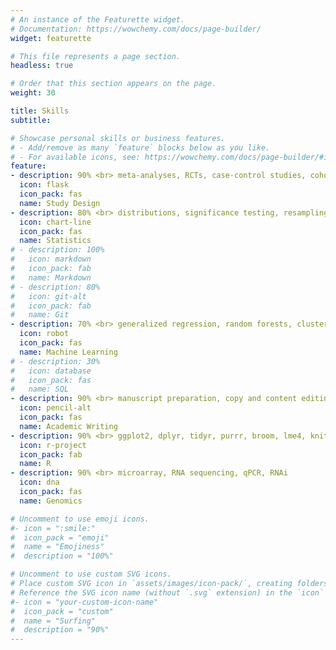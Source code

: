 ```yaml
---
# An instance of the Featurette widget.
# Documentation: https://wowchemy.com/docs/page-builder/
widget: featurette

# This file represents a page section.
headless: true

# Order that this section appears on the page.
weight: 30

title: Skills
subtitle:

# Showcase personal skills or business features.
# - Add/remove as many `feature` blocks below as you like.
# - For available icons, see: https://wowchemy.com/docs/page-builder/#icons
feature:
- description: 90% <br> meta-analyses, RCTs, case-control studies, cohort studies, repeated measures, fractional factorials 
  icon: flask
  icon_pack: fas
  name: Study Design
- description: 80% <br> distributions, significance testing, resampling, non-parametric tests 
  icon: chart-line
  icon_pack: fas
  name: Statistics
# - description: 100%
#   icon: markdown
#   icon_pack: fab
#   name: Markdown
# - description: 80%
#   icon: git-alt
#   icon_pack: fab
#   name: Git
- description: 70% <br> generalized regression, random forests, clustering, text analytics
  icon: robot
  icon_pack: fas
  name: Machine Learning
# - description: 30%
#   icon: database
#   icon_pack: fas
#   name: SQL
- description: 90% <br> manuscript preparation, copy and content editing, grant writing 
  icon: pencil-alt
  icon_pack: fas
  name: Academic Writing
- description: 90% <br> ggplot2, dplyr, tidyr, purrr, broom, lme4, knitr, caret
  icon: r-project
  icon_pack: fab
  name: R
- description: 90% <br> microarray, RNA sequencing, qPCR, RNAi
  icon: dna
  icon_pack: fas
  name: Genomics

# Uncomment to use emoji icons.
#- icon = ":smile:"
#  icon_pack = "emoji"
#  name = "Emojiness"
#  description = "100%"  

# Uncomment to use custom SVG icons.
# Place custom SVG icon in `assets/images/icon-pack/`, creating folders if necessary.
# Reference the SVG icon name (without `.svg` extension) in the `icon` field.
#- icon = "your-custom-icon-name"
#  icon_pack = "custom"
#  name = "Surfing"
#  description = "90%"
---
```

